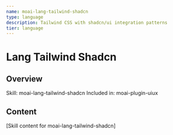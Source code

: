 ```yaml
---
name: moai-lang-tailwind-shadcn
type: language
description: Tailwind CSS with shadcn/ui integration patterns
tier: language
---
```


# Lang Tailwind Shadcn

## Overview
Skill: moai-lang-tailwind-shadcn
Included in: moai-plugin-uiux

## Content
[Skill content for moai-lang-tailwind-shadcn]
